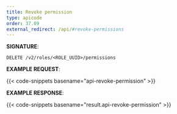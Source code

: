 ```yaml
---
title: Revoke permission
type: apicode
order: 37.09
external_redirect: /api/#revoke-permissions
---
```


**SIGNATURE**:

`DELETE /v2/roles/<ROLE_UUID>/permissions`

**EXAMPLE REQUEST**:

{{< code-snippets basename="api-revoke-permission" >}}

**EXAMPLE RESPONSE**:

{{< code-snippets basename="result.api-revoke-permission" >}}
